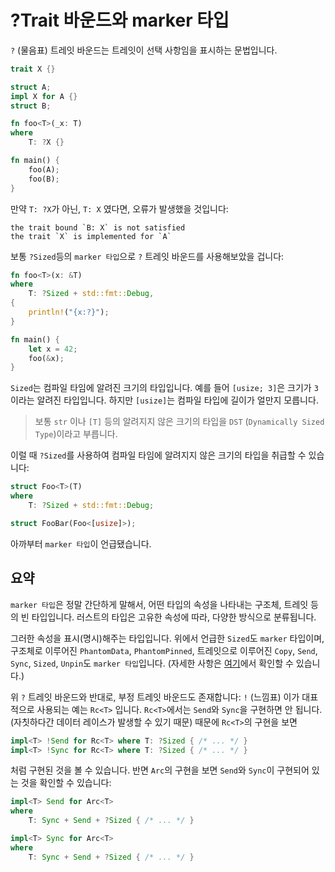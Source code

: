# ?Trait 바운드와 marker 타입

`?` (물음표) 트레잇 바운드는 트레잇이 선택 사항임을 표시하는 문법입니다.

```rust
trait X {}

struct A;
impl X for A {}
struct B;

fn foo<T>(_x: T)
where
    T: ?X {}

fn main() {
    foo(A);
    foo(B);
}
```

만약 `T: ?X`가 아닌, `T: X` 였다면, 오류가 발생했을 것입니다:

```
the trait bound `B: X` is not satisfied
the trait `X` is implemented for `A`
```

보통 `?Sized`등의 `marker 타입`으로 `?` 트레잇 바운드를 사용해보았을 겁니다:

```rust
fn foo<T>(x: &T)
where
    T: ?Sized + std::fmt::Debug,
{
    println!("{x:?}");
}

fn main() {
    let x = 42;
    foo(&x);
}
```

`Sized`는 컴파일 타임에 알려진 크기의 타입입니다.
예를 들어 `[usize; 3]`은 크기가 `3`이라는 알려진 타입입니다.
하지만 `[usize]`는 컴파일 타입에 길이가 얼만지 모릅니다.

> 보통 `str` 이나 `[T]` 등의 알려지지 않은 크기의 타입을 `DST` (`Dynamically Sized Type`)이라고 부릅니다.

이럴 때 `?Sized`를 사용하여 컴파일 타임에 알려지지 않은 크기의 타입을 취급할 수 있습니다:

```rust
struct Foo<T>(T)
where
    T: ?Sized + std::fmt::Debug;

struct FooBar(Foo<[usize]>);
```

아까부터 `marker 타입`이 언급됐습니다.

## 요약

`marker 타입`은 정말 간단하게 말해서, 어떤 타입의 속성을 나타내는 구조체, 트레잇 등의 빈 타입입니다.
러스트의 타입은 고유한 속성에 따라, 다양한 방식으로 분류됩니다.

그러한 속성을 표시(명시)해주는 타입입니다.
위에서 언급한 `Sized`도 `marker` 타입이며, 구조체로 이루어진 `PhantomData`, `PhantomPinned`, 트레잇으로 이루어진 `Copy`, `Send`, `Sync`, `Sized`, `Unpin`도 `marker 타입`입니다. (자세한 사항은 [여기](https://doc.rust-lang.org/std/marker/index.html)에서 확인할 수 있습니다.)

위 `?` 트레잇 바운드와 반대로, 부정 트레잇 바운드도 존재합니다: `!` (느낌표)
이가 대표적으로 사용되는 예는 `Rc<T>` 입니다.
`Rc<T>`에서는 `Send`와 `Sync`을 구현하면 안 됩니다. (자칫하다간 데이터 레이스가 발생할 수 있기 때문)
때문에 `Rc<T>`의 구현을 보면

```rust
impl<T> !Send for Rc<T> where T: ?Sized { /* ... */ }
impl<T> !Sync for Rc<T> where T: ?Sized { /* ... */ }
```

처럼 구현된 것을 볼 수 있습니다. 반면 `Arc`의 구현을 보면 `Send`와 `Sync`이 구현되어 있는 것을 확인할 수 있습니다:

```rust
impl<T> Send for Arc<T>
where
    T: Sync + Send + ?Sized { /* ... */ }

impl<T> Sync for Arc<T>
where
    T: Sync + Send + ?Sized { /* ... */ }
```
